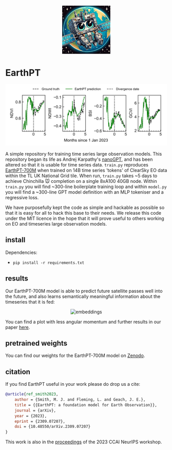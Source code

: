 <p align="center">
    <img src="assets/emoji.png" alt="earthPT" width="150"/>
</p>

# EarthPT

<p align="center">
    <img src="assets/timeseries.png" alt="prediction" width="600"/>
</p>

A simple repository for training time series large observation models. This
repository began its life as Andrej Karpathy's
[nanoGPT](https://github.com/karpathy/nanoGPT), and has been altered so that
it is usable for time series data. `train.py` reproduces
[EarthPT-700M](https://arxiv.org/abs/2309.07207) when trained on 14B time
series 'tokens' of ClearSky EO data within the TL UK National Grid tile. When run,
`train.py` takes ~5 days to achieve Chinchilla 🐭 completion on a single 8xA100
40GB node.  Within `train.py` you will find ~300-line boilerplate training loop
and within `model.py` you will find a ~300-line GPT model definition with an
MLP tokeniser and a regressive loss.

We have purposefully kept the code as simple and hackable as possible so that
it is easy for all to hack this base to their needs. We release this code under
the MIT licence in the hope that it will prove useful to others working on
EO and timeseries large observation models.

## install

Dependencies:

- `pip install -r requirements.txt`

## results

Our EarthPT-700M model is able to predict future satellite passes well into the
future, and also learns semantically meaningful information about the timeseries
that it is fed:

<p align="center">
    <img src="assets/3d.gif" alt="embeddings" width="400"/>
</p>

You can find a plot with less angular momentum and further results in our paper
[here](https://arxiv.org/abs/2309.07207).

## pretrained weights

You can find our weights for the EarthPT-700M model on
[Zenodo](10.5281/zenodo.10489724).

## citation

If you find EarthPT useful in your work please do drop us a cite:

```bibtex
@article{ref_smith2023,
    author = {Smith, M. J. and Fleming, L. and Geach, J. E.},
    title = {{EarthPT: a foundation model for Earth Observation}},
    journal = {arXiv},
    year = {2023},
    eprint = {2309.07207},
    doi = {10.48550/arXiv.2309.07207}
}
```

This work is also in the
[proceedings](https://www.climatechange.ai/papers/neurips2023/2) of the 2023
CCAI NeurIPS workshop.
